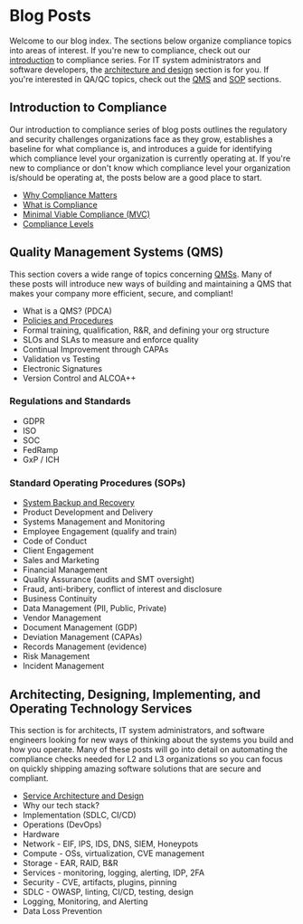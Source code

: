 
[intro]: #introduction-to-compliance
[arch]: #architecting-designing-implementing-and-operating-technology-services
[qms]: #quality-management-systems-qms
[sop]: #standard-operating-procedures-sops

[qmss]: /website/qms/glossary.md#quality-management-system-qms

# Blog Posts

Welcome to our blog index. The sections below organize compliance topics into areas of interest. If you're new to compliance, check out our [introduction][intro] to compliance series. For IT system administrators and software developers, the [architecture and design][arch] section is for you. If you're interested in QA/QC topics, check out the [QMS][qms] and [SOP][sop] sections.

## Introduction to Compliance

Our introduction to compliance series of blog posts outlines the regulatory and security challenges organizations face as they grow, establishes a baseline for what compliance is, and introduces a guide for identifying which compliance level your organization is currently operating at. If you're new to compliance or don't know which compliance level your organization is/should be operating at, the posts below are a good place to start.

- [Why Compliance Matters](/website/blog/0000_why_compliance.md)
- [What is Compliance](/website/blog/0001_what_is_compliance.md)
- [Minimal Viable Compliance (MVC)](/website/blog/0004_mvc.md)
- [Compliance Levels](/website/blog/0005_beyond_mvc.md)

[gdp]: /website/blog/1100_gdp.md
## Quality Management Systems (QMS)

This section covers a wide range of topics concerning [QMSs][qmss]. Many of these posts will introduce new ways of building and maintaining a QMS that makes your company more efficient, secure, and compliant!

- What is a QMS? (PDCA)
- [Policies and Procedures][gdp]
- Formal training, qualification, R&R, and defining your org structure
- SLOs and SLAs to measure and enforce quality
- Continual Improvement through CAPAs
- Validation vs Testing
- Electronic Signatures
- Version Control and ALCOA++


### Regulations and Standards
 - GDPR
 - ISO
 - SOC
 - FedRamp
 - GxP / ICH


### Standard Operating Procedures (SOPs)

- [System Backup and Recovery](/website/blog/1000_system_backup_and_recovery.md)
- Product Development and Delivery
- Systems Management and Monitoring
- Employee Engagement (qualify and train)
- Code of Conduct
- Client Engagement
- Sales and Marketing
- Financial Management
- Quality Assurance (audits and SMT oversight)
- Fraud, anti-bribery, conflict of interest and disclosure
- Business Continuity
- Data Management (PII, Public, Private)
- Vendor Management
- Document Management (GDP)
- Deviation Management (CAPAs)
- Records Management (evidence)
- Risk Management
- Incident Management

## Architecting, Designing, Implementing, and Operating Technology Services

This section is for architects, IT system administrators, and software engineers looking for new ways of thinking about the systems you build and how you operate. Many of these posts will go into detail on automating the compliance checks needed for L2 and L3 organizations so you can focus on quickly shipping amazing software solutions that are secure and compliant.

- [Service Architecture and Design](/website/blog/2000_system_architecture_and_design.md)
- Why our tech stack?
- Implementation (SDLC, CI/CD)
- Operations (DevOps)
- Hardware
- Network - EIF, IPS, IDS, DNS, SIEM, Honeypots
- Compute - OSs, virtualization, CVE management
- Storage - EAR, RAID, B&R
- Services - monitoring, logging, alerting, IDP, 2FA
- Security - CVE, artifacts, plugins, pinning
- SDLC - OWASP, linting, CI/CD, testing, design
- Logging, Monitoring, and Alerting
- Data Loss Prevention

